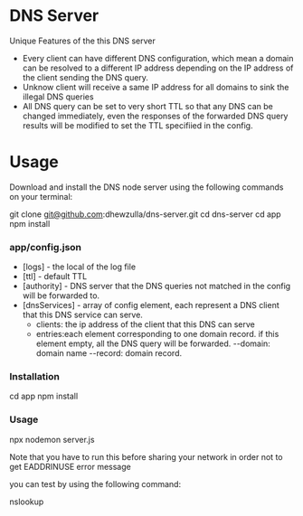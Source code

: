 # DNS Server


Unique Features of the this DNS server
  - Every client can have different DNS configuration, which mean a domain can be resolved to a different IP address depending on the IP address of the client sending the DNS query.
  - Unknow client will receive a same IP address for all domains to sink the illegal DNS queries 
  - All DNS query can be set to very short TTL so that any DNS can be changed immediately, even the responses of the forwarded DNS query results will be modified to set the TTL specifiied in the config.



# Usage

Download and install the DNS node server using the following commands on your terminal:

git clone git@github.com:dhewzulla/dns-server.git
cd dns-server
cd app
npm install



### app/config.json

* [logs] - the local of the log file
* [ttl] - default TTL
* [authority] - DNS server that the DNS queries not matched in the config will be forwarded to.
* [dnsServices] - array of config element, each represent a DNS client that this DNS service can serve.
  - clients: the ip address of the client that this DNS can serve
  - entries:each element corresponding to one domain record. if this element empty, all the DNS query will be forwarded.
  --domain: domain name
   --record: domain record.


### Installation

cd app
npm install

### Usage
npx nodemon  server.js 

Note that you have to run this before sharing your network in order not to get EADDRINUSE error message

you can test by using the following command:
 
 nslookup <domain> <ip address where your DNS is running>
